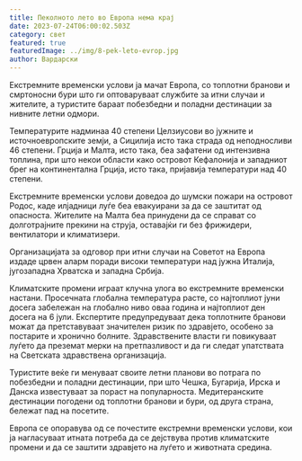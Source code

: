 ```yaml
---
title: Пеколното лето во Европа нема крај
date: 2023-07-24T06:00:02.503Z
category: свет
featured: true
featuredImage: ../img/8-pek-leto-evrop.jpg
author: Вардарски
---
```

Екстремните временски услови ја мачат Европа, со топлотни бранови и смртоносни бури што ги оптоваруваат службите за итни случаи и жителите, а туристите бараат побезбедни и поладни дестинации за нивните летни одмори.

Температурите надминаа 40 степени Целзиусови во јужните и источноевропските земји, а Сицилија исто така страда од неподносливи 46 степени. Грција и Малта, исто така, беа зафатени од интензивна топлина, при што некои области како островот Кефалонија и западниот брег на континентална Грција, исто така, пријавија температури над 40 степени.

Екстремните временски услови доведоа до шумски пожари на островот Родос, каде илјадници луѓе беа евакуирани за да се заштитат од опасноста. Жителите на Малта беа принудени да се справат со долготрајните прекини на струја, оставајќи ги без фрижидери, вентилатори и климатизери.

Организацијата за одговор при итни случаи на Советот на Европа издаде црвен аларм поради високи температури над јужна Италија, југозападна Хрватска и западна Србија.

Климатските промени играат клучна улога во екстремните временски настани. Просечната глобална температура расте, со најтоплиот јуни досега забележан на глобално ниво оваа година и најтоплиот ден досега на 6 јули. Експертите предупредуваат дека топлотните бранови можат да претставуваат значителен ризик по здравјето, особено за постарите и хронично болните. Здравствените власти ги повикуваат луѓето да преземат мерки на претпазливост и да ги следат упатствата на Светската здравствена организација.

Туристите веќе ги менуваат своите летни планови во потрага по побезбедни и поладни дестинации, при што Чешка, Бугарија, Ирска и Данска известуваат за пораст на популарноста. Медитеранските дестинации погодени од топлотни бранови и бури, од друга страна, бележат пад на посетите.

Европа се опоравува од се почестите екстремни временски услови, кои ја нагласуваат итната потреба да се дејствува против климатските промени и да се заштити здравјето на луѓето и животната средина.